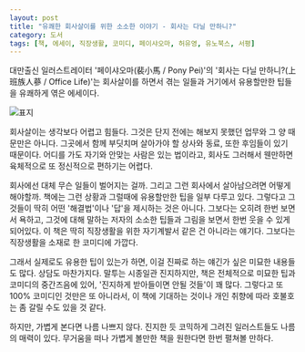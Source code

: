 ```yaml
---
layout: post
title: "유쾌한 회사살이를 위한 소소한 이야기 - 회사는 다닐 만하니?"
category: 도서
tags: [책, 에세이, 직장생활, 코미디, 페이샤오마, 허유영, 유노북스, 서평]
---
```


대만출신 일러스트레이터 '페이샤오마(裴小馬 / Pony Pei)'의
'회사는 다닐 만하니?(上班族人蔘 / Office Life)'는
회사살이를 하면서 겪는 일들과 거기에서 유용할만한 팁들을 유쾌하게 엮은 에세이다.

![표지](https://lh3.googleusercontent.com/VYw0TTe9E1nROOI75FuXsZeFZGIeVQUHhWun0fh0ooFk1WYVW6ILaM8bnYQ7Ko1cn_GbIuguOilUCw=s480)

회사살이는 생각보다 어렵고 힘들다.
그것은 단지 전에는 해보지 못했던 업무와 그 양 때문만은 아니다.
그곳에서 함께 부딧치며 살아가야 할 상사와 동료, 또한 후임들이 있기 때문이다.
어디를 가도 자기와 안맞는 사람은 있는 법이라고,
회사도 그러해서 웬만하면 육체적으로 또 정신적으로 편하기는 어렵다.

회사에선 대체 무슨 일들이 벌어지는 걸까.
그리고 그런 회사에서 살아남으려면 어떻게 해야할까.
책에는 그런 상황과 그럴때에 유용할만한 팁을 일부 다루고 있다.
그렇다고 그것들이 딱히 어떤 '해결법'이나 '답'을 제시하는 것은 아니다.
그보다는 오히려 한번 보면서 욕하고,
그것에 대해 말하는 저자의 소소한 팁들과 그림을 보면서 한번 웃을 수 있게 되어있다.
이 책은 딱히 직장생활을 위한 자기계발서 같은 건 아니라는 얘기다.
그보다는 직장생활을 소재로 한 코미디에 가깝다.

그래서 실제로도 유용한 팁이 있는가 하면,
이걸 진짜로 하는 얘긴가 싶은 미묘한 내용들도 많다.
상담도 마찬가지다.
말투는 시종일관 진지하지만,
책은 전체적으로 미묘한 팁과 코미디의 중간즈음에 있어,
'진지하게 받아들이면 안될 것들'이 꽤 많다.
그렇다고 또 100% 코미디인 것만은 또 아니라서,
이 책에 기대하는 것이나 개인 취향에 따라 호불호는 좀 갈릴 수도 있을 것 같다.

하지만, 가볍게 본다면 나름 나쁘지 않다.
진지한 듯 코믹하게 그려진 일러스트들도 나름의 매력이 있다.
무거움을 떠나 가볍게 볼만한 책을 원한다면 한번 펼쳐볼 만하다.
